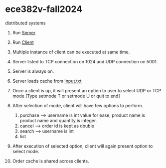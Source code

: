 # ece382v-fall2024
distributed systems

1. Run  [Server](src/main/java/org/ece382vfall2024/asg1/server/Server.java)
2. Run [Client](src/main/java/org/ece382vfall2024/asg1/client/Client.java)
3. Multiple instance of client can be executed at same time.
4. Server listed to TCP connection on 1024 and UDP connection on 5001.
5. Server is always on.
6. Server loads cache from [Input.txt](src/main/resources/Input.txt)
7. Once a client is up, it will present an option to user to select UDP or TCP mode [Type setmode T or setmode U or quit to end]
8. After selection of mode, client will have few options to perform.
   
     1. purchase <user-name> <product-name> <quantity> --> username is int value for ease, product name is product name and quantity is integer.
     2. cancel <order-id> --> order id is kept as double
     3. search <user-name> --> username is int
     4. list

9. After execution of selected option, client will again present option to select mode.
10. Order cache is shared across clients.
